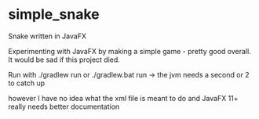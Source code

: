 # simple_snake
Snake written in JavaFX

Experimenting with JavaFX by making a simple game - pretty good overall. It would be sad if this project died.

Run with ./gradlew run or ./gradlew.bat run -> the jvm needs a second or 2 to catch up

however I have no idea what the xml file is meant to do and JavaFX 11+ really needs better documentation
